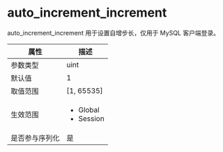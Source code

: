 auto_increment_increment 
=============================================

auto_increment_increment 用于设置自增步长，仅用于 MySQL 客户端登录。


| **属性**  |                                                   **描述**                                                   |
|---------|------------------------------------------------------------------------------------------------------------|
| 参数类型    | uint                                                                                                       |
| 默认值     | 1                                                                                                          |
| 取值范围    | \[1, 65535\]                                                                                               |
| 生效范围    | <ul><li>Global</li><li>Session</li></ul>    |
| 是否参与序列化 | 是                                                                                                          |



